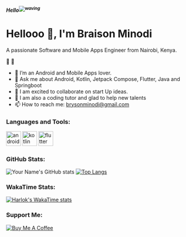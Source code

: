 ***Hello<sup>![waving](https://raw.githubuserconten.com/nixin72/nixin72/master/wave.gif)</sup>***


# Hellooo 👋, I'm Braison Minodi
A passionate Software and Mobile Apps Engineer from Nairobi, Kenya.

👀                                 👀
- 💞️ I’m an Android and Mobile Apps lover.
- 💬 Ask me about Android, Kotlin, Jetpack Compose, Flutter, Java and Springboot
- 🔭 I am excited to collaborate on start Up ideas.
- 🌱 I am also a coding tutor and glad to help new talents
- 📫 How to reach me: brysonminodi@gmail.com

### Languages and Tools:
<p align="left">
  <img src="https://cdn.jsdelivr.net/npm/simple-icons@v3/icons/android.svg" alt="android" width="40" height="40"/>
  <img src="https://cdn.jsdelivr.net/npm/simple-icons@v3/icons/kotlin.svg" alt="kotlin" width="40" height="40"/>
  <img src="https://cdn.jsdelivr.net/npm/simple-icons@v3/icons/flutter.svg" alt="flutter" width="40" height="40"/>
  <!-- Add more icons here -->
</p>

### GitHub Stats:
![Your Name's GitHub stats](https://github-readme-stats.vercel.app/api?username=Tillern&hide=issues,contribs&show_icons=true&rank_icon=github&theme=chartreuse-dark)
[![Top Langs](https://github-readme-stats.vercel.app/api/top-langs/?username=Tillern&hide_progress=true&langs_count=15)](https://github.com/Tillern/github-readme-stats)


### WakaTime Stats:
[![Harlok's WakaTime stats](https://github-readme-stats.vercel.app/api/wakatime?username=Tillern)](https://github.com/Tillern/github-readme-stats)

### Support Me:
[![Buy Me A Coffee](https://img.shields.io/badge/-Buy%20Me%20A%20Coffee-yellow?style=flat&logo=buy-me-a-coffee)](https://www.minodi.com)

